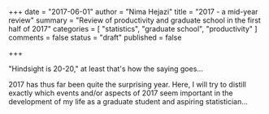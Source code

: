 +++
date = "2017-06-01"
author = "Nima Hejazi"
title = "2017 - a mid-year review"
summary = "Review of productivity and graduate school in the first half of 2017"
categories = [ "statistics", "graduate school", "productivity" ]
comments = false
status = "draft"
published = false

+++

"Hindsight is 20-20," at least that's how the saying goes...

2017 has thus far been quite the surprising year. Here, I will try to distill
exactly which events and/or aspects of 2017 seem important in the development
of my life as a graduate student and aspiring statistician...
